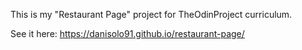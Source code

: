 This is my "Restaurant Page" project for TheOdinProject curriculum.

See it here: https://danisolo91.github.io/restaurant-page/
